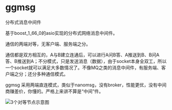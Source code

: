 # ggmsg
分布式消息中间件

基于boost_1_66_0的asio实现的分布式网络消息中间件。

通信的两端对等，无客户端、服务端之分。

通信都是双方相互的，A与B建立连通后，可以进行A问B答、A推送到B、B问A答、B推送到A；不分模式，只是发送消息（数据），由于socket本身全双工，所以一个socket就可以满足大多数情况了。不像MQ之类的消息中间件，有服务端、客户端之分；还分多种通信模式。

ggmsg 采用两端直连模式，类似于nanomsg，没有broker，性能更优，没有中间商赚差价，你懂的。严格上来讲不算是“中间”件。

![3个对等节点示意图](https://github.com/xhk/ggmsg/blob/master/doc/node_3.png?raw=true)